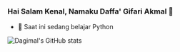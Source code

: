 ### Hai Salam Kenal, Namaku Daffa' Gifari Akmal 👋
- 🐍 Saat ini sedang belajar Python

![Dagimal's GitHub stats](https://github-readme-stats.vercel.app/api?username=dagimal&show_icons=true&theme=radical)

<!--
**Dagimal/dagimal** is a ✨ _special_ ✨ repository because its `README.md` (this file) appears on your GitHub profile.

Here are some ideas to get you started:

- 🔭 I’m currently working on ...
- 🌱 I’m currently learning ...
- 👯 I’m looking to collaborate on ...
- 🤔 I’m looking for help with ...
- 💬 Ask me about ...
- 📫 How to reach me: ...
- 😄 Pronouns: ...
- ⚡ Fun fact: ...
-->
